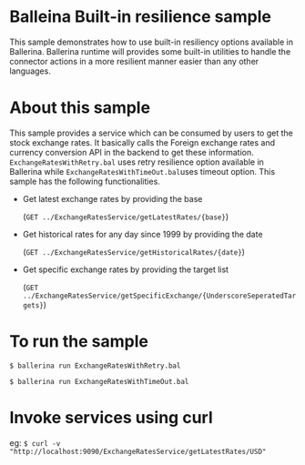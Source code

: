 # Balleina Built-in resilience sample
This sample demonstrates how to use built-in resiliency options available in Ballerina. 
Ballerina runtime will provides some built-in utilities to handle the connector actions in a more resilient manner easier than any other languages.


# About this sample
This sample provides a service which can be consumed by users to get the stock exchange rates. It basically calls the Foreign exchange rates and currency conversion API in the backend to get these information.
`ExchangeRatesWithRetry.bal` uses retry resilience option available in Ballerina while `ExchangeRatesWithTimeOut.bal`uses timeout option.
This sample has the following functionalities.

* Get latest exchange rates by providing the base 

    (`GET ../ExchangeRatesService/getLatestRates/{base}`)
* Get historical rates for any day since 1999 by providing the date 
  
    (`GET ../ExchangeRatesService/getHistoricalRates/{date}`)
* Get specific exchange rates by providing the target list 
  
    (`GET ../ExchangeRatesService/getSpecificExchange/{UnderscoreSeperatedTargets}`)

# To run the sample
`$ ballerina run ExchangeRatesWithRetry.bal`

`$ ballerina run ExchangeRatesWithTimeOut.bal`

# Invoke services using curl
eg: `$ curl -v "http://localhost:9090/ExchangeRatesService/getLatestRates/USD"`
